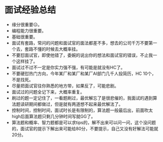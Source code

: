 # 面试经验总结
- 缘分很重要😑。
- 编程能力很重要。
- 基础很重要。
- 面试有套路，常问的问题和面试官的面法都差不多，想去的公司千万不要第一个去，套路不懂的时候去大概率挂。
- 不要怼面试官，即使他错了，委婉的说出你的想法和面试官的错误，不止我一个这样挂了。
- 面试过不过不一定是你实力强不强，有可能是就没有HC了。
- 不要硬怼热门方向，今年某厂和某厂和某厂AI部门几千人投简历，HC 10个，不是找死。
- 尽量把面试官往你熟悉的地方带，如果反了，可能悲剧。
- 面试过的问题全记下来，大概率重复。
- 刷过的题一定记住了，一看题刷过，最优解忘了是很悲催的，我面试的遇到算法题读研期间都做过，但是就有两道想不起来最优解法了。
- 控制时间，控制时间，面试时长是有限制的，算法题一般最后出，前面吹太high后面算法题只剩几分钟时间写就GG了。
- 算法题和概率、智力题都是可以求tips的，解不出来可以问一问，这个没问题的，面试官的提示下解出来可能给80分，不要提示，自己又没有好解法可能就20分。